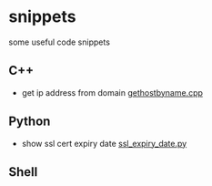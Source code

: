 # snippets
some useful code snippets

## C++
-  get ip address from domain [gethostbyname.cpp](c++/gethostbyname.cpp)

## Python
- show ssl cert expiry date [ssl_expiry_date.py](python/ssl_expiry_date.py)

## Shell